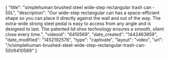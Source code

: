 {
    "title": "simplehuman brushed steel wide-step rectangular trash can - 50L",
    "description": "Our wide-step rectangular can has a space-efficient shape so you can place it directly against the wall and out of the way. The extra-wide strong steel pedal is easy to access from any angle and is designed to last. The patented lid shox technology ensures a smooth, silent close every time.",
    "videoid": "6410569",
    "date_created": "1442463859",
    "date_modified": "1452192576",
    "type": "captivate",
    "layout": "video",
    "url": "\/v\/simplehuman-brushed-steel-wide-step-rectangular-trash-can-50l\/6410569"
}